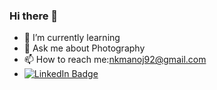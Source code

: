 ### Hi there 👋

- 🌱 I’m currently learning 
- 💬 Ask me about Photography
- 📫 How to reach me:nkmanoj92@gmail.com
- [![LinkedIn Badge](https://img.shields.io/badge/LinkedIn-Profile-informational?style=flat&logo=linkedin&logoColor=white&color=0D76A8)](https://www.linkedin.com/in/manoj-mahesh-naik-35a718202/)
